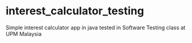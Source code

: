 # interest_calculator_testing

Simple interest calculator app in java tested in Software Testing class at UPM Malaysia 
